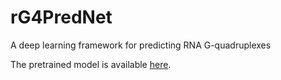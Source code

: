 # rG4PredNet
A deep learning framework for predicting RNA G-quadruplexes

The pretrained model is available [here](https://drive.google.com/file/d/1aK7YplQZ4G63HBwDscsdpPaFuiagCuhE/view?usp=drive_link).
